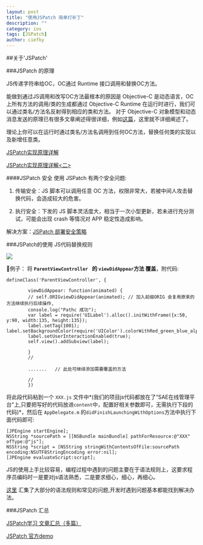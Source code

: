 ```yaml
---
layout: post
title: "使用JSPatch 简单打补丁"
description: ""
category: ios
tags: [JSPatch]
author: ciefky
---  
```




##关于'JSPatch'

###JSPatch 的原理

JS传递字符串给OC，OC通过 Runtime 接口调用和替换OC方法。

能做到通过JS调用和改写OC方法最根本的原因是 Objective-C 是动态语言，OC上所有方法的调用/类的生成都通过 Objective-C Runtime 在运行时进行，我们可以通过类名/方法名反射得到相应的类和方法。
对于 Objective-C 对象模型和动态消息发送的原理已有很多文章阐述得很详细，例如[这篇](http://blog.csdn.net/kesalin/article/details/6689226)，这里就不详细阐述了。

理论上你可以在运行时通过类名/方法名调用到任何OC方法，替换任何类的实现以及新增任意类。

[JSPatch实现原理详解](http://blog.cnbang.net/tech/2808/)

[JSPatch实现原理详解<二>](http://blog.cnbang.net/tech/2855/)

####JSPatch 安全
使用 JSPatch 有两个安全问题:

1.  传输安全：JS 脚本可以调用任意 OC 方法，权限非常大，若被中间人攻击替换代码，会造成较大的危害。

2.  执行安全：下发的 JS 脚本灵活度大，相当于一次小型更新，若未进行充分测试，可能会出现 crash 等情况对 APP 稳定性造成影响。

解决方案：[JSPatch 部署安全策略](http://blog.cnbang.net/tech/2879/)

###JSPatch的使用
JS代码替换规则

![](http://i1.tietuku.com/544f70c5fb2fc438.png)

🌰例子：
将  **`ParentViewController ` 的 `viewDidAppear`方法 覆盖**，附代码:

    defineClass('ParentViewController', {
                        
            viewDidAppear: function(animated) {
            // self.ORIGviewDidAppear(animated); // 加入前缀ORIG 会复用原来的方法继续执行后续操作,
            console.log("Pathc 成功");
            var label = require('UILabel').alloc().initWithFrame({x:50, y:90, width:135, height:135});
            label.setTag(1001);            label.setBackgroundColor(require('UIColor').colorWithRed_green_blue_alpha(255.0/255.0,126.0/255.0,0.0/255.0,1));
            label.setUserInteractionEnabled(true);
            self.view().addSubview(label);
            
            }
            //
            
            .......   // 此处可继续添加需要覆盖的方法
            
            //            
            })
            


将此段代码粘到一个 `XXX.js` 文件中*(我们的项目js代码都放在了“SAE在线管理平台”上,只要把写好的代码放进`content`中，配置好相关参数即可，无需执行下段的代码)*，然后在 `AppDelegate.m` 的`didFinishLaunchingWithOptions`方法中执行下面代码即可:


    [JPEngine startEngine];
    NSString *sourcePath = [[NSBundle mainBundle] pathForResource:@"XXX" ofType:@"js"];
    NSString *script = [NSString stringWithContentsOfFile:sourcePath encoding:NSUTF8StringEncoding error:nil];
    [JPEngine evaluateScript:script];
            
  
JS的使用上手比较容易，编程过程中遇到的问题主要在于语法规则上，这要求程序员编码时一是要对js语法熟悉，二是要求细心，细心，再细心。

[这里](https://github.com/bang590/JSPatch/wiki/JSPatch%E5%B8%B8%E8%A7%81%E9%97%AE%E9%A2%98%E8%A7%A3%E7%AD%94) 汇集了大部分的语法规则和常见的问题,开发时遇到问题基本都能找到解决办法。


###JSPatch 汇总

[JSPatch学习 文章汇总（多篇）](https://github.com/bang590/JSPatch/wiki)

[JSPatch 官方demo](https://github.com/bang590/JSPatch)
  
            
